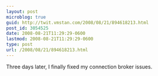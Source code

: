 ```yaml
---
layout: post
microblog: true
guid: http://twit.vmstan.com/2008/08/21/894618213.html
post_id: 3054525
date: 2008-08-21T11:29:29-0600
lastmod: 2008-08-21T11:29:29-0600
type: post
url: /2008/08/21/894618213.html
---
```

Three days later, I finally fixed my connection broker issues.
